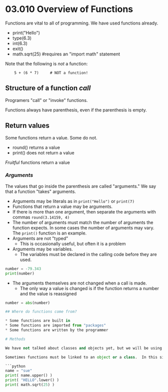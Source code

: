 # 03.010 Overview of Functions

Functions are vital to all of programming.  We have used functions already.

* print("Hello")
* type(6.3)
* int(6.3)
* exit()
* math.sqrt(25)  #requires an "import math" statement

Note that the following is *not* a function:

```
    5 + (6 * 7)     # NOT a function!
```

## Structure of a function *call*

Programers "call" or "invoke" functions.

Functions always have parenthesis, even if the parenthesis is empty.

## Return values

Some functions return a value.  Some do not.

* round() returns a value
* print() does not return a value

*Fruitful* functions return a value

### ***Arguments***

The values that go inside the parenthesis are called "arguments."  We say that a function "takes" arguments.

* Arguments may be literals as in `print("Hello")` or `print(7)`
* Functions that return a value may be arguments.
* If there is more than one argument, then separate the arguments with commas `round(3.14159, 4)`
* The number of arguments must match the number of arguments the function expects.  In some cases the number of arguments may vary.  The `print()` function is an example.
* Arguments are not "typed"
  * This is occasionally useful, but often it is a problem
* Arguments may be variables.
  * The variables must be declared in the calling code before they are used.

```python
number = -79.343
print(number)
```

* The arguments themselves are not changed when a call is made.  
  * The only way a value is changed is if the function returns a number and the value is reassigned

```python
number = abs(number)

## Where do functions come from?

* Some functions are built in
* Some functions are imported from "packages"
* Some functions are written by the programmer

# Methods

We have not talked about classes and objects yet, but we will be using them anyway.

Sometimes functions must be linked to an object or a class.  In this situation a function is called a "method."  So a method is really just a function that is linked to a class.

```python
name = "sue"
print( name.upper() )
print( "HELLO".lower() )
print( math.sqrt(25) )
```